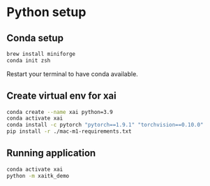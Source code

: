 # Python setup

## Conda setup

```bash
brew install miniforge
conda init zsh
```

Restart your terminal to have conda available.

## Create virtual env for xai

```bash
conda create --name xai python=3.9
conda activate xai
conda install -c pytorch "pytorch==1.9.1" "torchvision==0.10.0"
pip install -r ./mac-m1-requirements.txt
```

## Running application

```bash
conda activate xai
python -m xaitk_demo
```